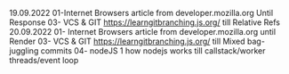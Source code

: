19.09.2022
01-Internet Browsers article from developer.mozilla.org Until Response
03- VCS & GIT https://learngitbranching.js.org/ till Relative Refs
20.09.2022
01- Internet Browsers article from developer.mozilla.org until Render
03- VCS & GIT https://learngitbranching.js.org/ till Mixed bag- juggling commits
04- nodeJS 1 how nodejs works till callstack/worker threads/event loop
